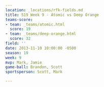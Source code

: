 ```yaml
---
location: _locations/rfk-fields.md
title: S19 Week 9 - Atomic vs Deep Orange
teams-score:
- team: _teams/atomic.html
  score: 19
- team: _teams/deep-orange.html
  score: 32
field: ''
date: 2013-11-10 10:00:00 -0500
season: 19
week: 9
mvp: Mark, Jamie
game-ball: Brandon, Scott
sportsperson: Scott, Mark

---
```

